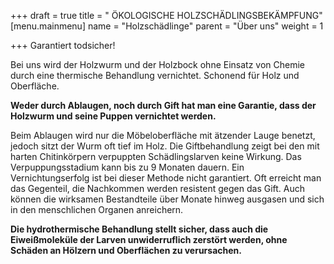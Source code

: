 +++
draft = true
title = " ÖKOLOGISCHE HOLZSCHÄDLINGSBEKÄMPFUNG"
[menu.mainmenu]
name = "Holzschädlinge"
parent = "Über uns"
weight = 1

+++
Garantiert todsicher!

Bei uns wird der Holzwurm und der Holzbock ohne Einsatz von Chemie durch eine thermische Behandlung vernichtet. Schonend für Holz und Oberfläche.

**Weder durch Ablaugen, noch durch Gift hat man eine Garantie, dass der Holzwurm und seine Puppen vernichtet werden.**

Beim Ablaugen wird nur die Möbeloberfläche mit ätzender Lauge benetzt, jedoch sitzt der Wurm oft tief im Holz. Die Giftbehandlung zeigt bei den mit harten Chitinkörpern verpuppten Schädlingslarven keine Wirkung. Das Verpuppungsstadium kann bis zu 9 Monaten dauern. Ein Vernichtungserfolg ist bei dieser Methode nicht garantiert. Oft erreicht man das Gegenteil, die Nachkommen werden resistent gegen das Gift. Auch können die wirksamen Bestandteile über Monate hinweg ausgasen und sich in den menschlichen Organen anreichern.  
  
**Die hydrothermische Behandlung stellt sicher, dass auch die Eiweißmoleküle der Larven unwiderruflich zerstört werden, ohne Schäden an Hölzern und Oberflächen zu verursachen.**